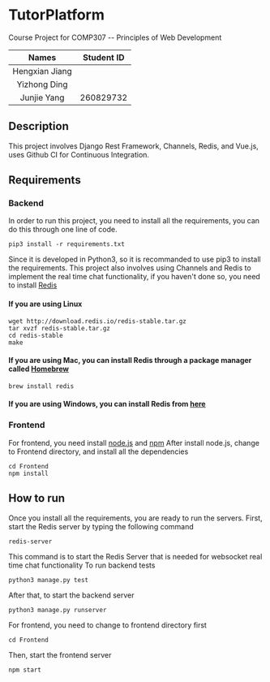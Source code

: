 # TutorPlatform

Course Project for COMP307 -- Principles of Web Development

| Names | Student ID  |
|:----------------:|:---:|
| Hengxian Jiang   |   |
| Yizhong Ding    |   |  
| Junjie Yang       | 260829732  | 

## Description
This project involves Django Rest Framework, Channels, Redis, and Vue.js, uses Github CI for Continuous Integration.

## Requirements
### Backend
In order to run this project, you need to install all the requirements, you can do this through one line of code.
```
pip3 install -r requirements.txt
```

Since it is developed in Python3, so it is recommanded to use pip3 to install the requirements.
This project also involves using Channels and Redis to implement the real time chat functionality, if you haven't done so, you need to install [Redis](https://redis.io/)
#### If you are using Linux
```
wget http://download.redis.io/redis-stable.tar.gz
tar xvzf redis-stable.tar.gz
cd redis-stable
make
```
#### If you are using Mac, you can install Redis through a package manager called [Homebrew](https://brew.sh/)
```
brew install redis
```
#### If you are using Windows, you can install Redis from [here](https://github.com/dmajkic/redis/downloads)

### Frontend
For frontend, you need install [node.js](https://nodejs.org/en/) and [npm](https://www.npmjs.com/)
After install node.js, change to Frontend directory, and install all the dependencies
```
cd Frontend
npm install
```

## How to run
Once you install all the requirements, you are ready to run the servers.
First, start the Redis server by typing the following command 
```
redis-server
```
This command is to start the Redis Server that is needed for websocket real time chat functionality
To run backend tests
```
python3 manage.py test
```
After that, to start the backend server
```
python3 manage.py runserver
```
For frontend, you need to change to frontend directory first
```
cd Frontend
```
Then, start the frontend server
```
npm start
```
